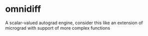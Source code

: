 # omnidiff
A scalar-valued autograd engine, consider this like an extension of micrograd with support of more complex functions
